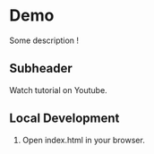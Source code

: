 # Demo

Some description !

## Subheader

Watch tutorial on Youtube.

## Local Development

1. Open index.html in your browser.

